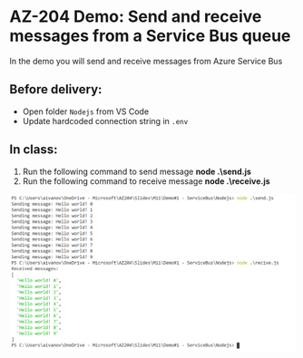 # AZ-204 Demo: Send and receive messages from a Service Bus queue

In the demo you will send and receive messages from Azure Service Bus

## Before delivery:

- Open folder `Nodejs` from VS Code 
- Update hardcoded connection string in `.env`

## In class:

1. Run the following command to send message **node .\send.js**
1. Run the following command to receive message **node .\receive.js**

![Sub](Nodejs/screen.png)
